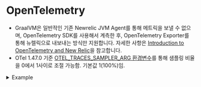 # OpenTelemetry

- GraalVM은 일반적인 기존 Newrelic JVM Agent를 통해 메트릭을 보낼 수 없으며, OpenTelemetry SDK를 사용해서 계측한 후, OpenTelemetry Exporter를 통해 뉴렐릭으로 내보내는 방식만 지원합니다. 자세한 사항은 [Introduction to OpenTelemetry and New Relic](https://docs.newrelic.com/docs/opentelemetry/opentelemetry-introduction/)을 참고합니다.
- OTel 1.47.0 기준 [OTEL_TRACES_SAMPLER_ARG 환경변수](https://opentelemetry.io/docs/specs/otel/configuration/sdk-environment-variables/#general-sdk-configuration)를 통해 샘플링 비율을 0에서 1사이로 조절 가능함. 기본값 1(100%)임.

<details>
<summary>Example</summary>

OTel configuration example for kubernetes deployment:

```yaml
apiVersion: apps/v1
kind: Deployment
metadata:
  name: jvm-app
  namespace: default
spec:
  replicas: 3
  selector:
    matchLabels:
      app: jvm-app
  template:
    metadata:
      labels:
        app: jvm-app
    spec:
      containers:
      - name: jvm-app
        image: your-registry/jvm-app:latest
        env:
        - name: OTEL_TRACES_SAMPLER
          value: "parentbased_traceidratio"
        - name: OTEL_TRACES_SAMPLER_ARG
          value: "0.1"
```

</details>
